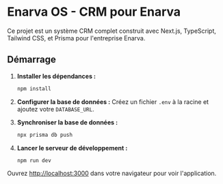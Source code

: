 # Enarva OS - CRM pour Enarva

Ce projet est un système CRM complet construit avec Next.js, TypeScript, Tailwind CSS, et Prisma pour l'entreprise Enarva.

## Démarrage

1.  **Installer les dépendances :**
    ```bash
    npm install
    ```

2.  **Configurer la base de données :**
    Créez un fichier `.env` à la racine et ajoutez votre `DATABASE_URL`.

3.  **Synchroniser la base de données :**
    ```bash
    npx prisma db push
    ```

4.  **Lancer le serveur de développement :**
    ```bash
    npm run dev
    ```

Ouvrez [http://localhost:3000](http://localhost:3000) dans votre navigateur pour voir l'application.